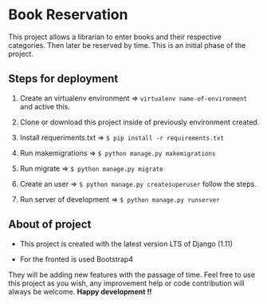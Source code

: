 # Book Reservation

This project allows a librarian to enter books and their respective categories. Then later be reserved by time. This is an initial phase of the project.

## Steps for deployment

1. Create an virtualenv environment => ```virtualenv name-of-environment``` and active this.

2. Clone or download this project inside of previously environment created.

3. Install requeriments.txt => ```$ pip install -r requirements.txt```

4. Run makemigrations => ```$ python manage.py makemigrations```

5. Run migrate => ```$ python manage.py migrate```

6. Create an user => ```$ python manage.py createsuperuser``` follow the steps.

7. Run server of development => ```$ python manage.py runserver```

## About of project

* This project is created with the latest version LTS of Django (1.11)

* For the fronted is used Bootstrap4

They will be adding new features with the passage of time. Feel free to use this project as you wish, any improvement help or code contribution will always be welcome.
**Happy development !!**
